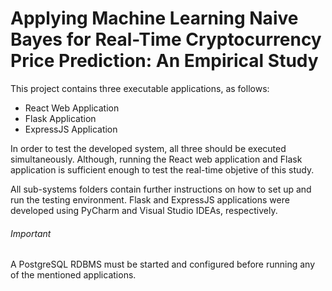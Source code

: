 # Applying Machine Learning Naive Bayes for Real-Time Cryptocurrency Price Prediction: An Empirical Study

This project contains three executable applications, as follows:

 - React Web Application
 - Flask Application
 - ExpressJS Application

In order to test the developed system, all three should be executed simultaneously. Although, running the React web application and Flask application is sufficient enough to test the real-time objetive of this study.

All sub-systems folders contain further instructions on how to set up and run the testing environment.
Flask and ExpressJS applications were developed using PyCharm and Visual Studio IDEAs, respectively.

###### Important

A PostgreSQL RDBMS must be started and configured before running any of the mentioned applications.
